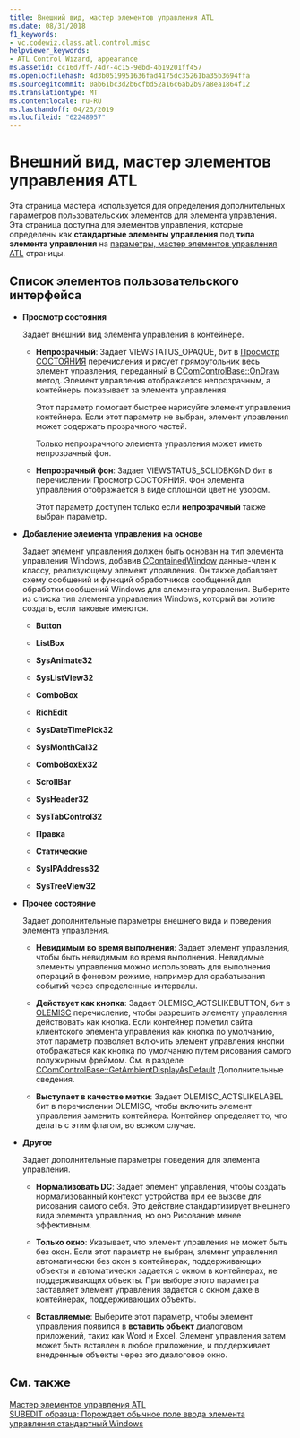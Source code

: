 ```yaml
---
title: Внешний вид, мастер элементов управления ATL
ms.date: 08/31/2018
f1_keywords:
- vc.codewiz.class.atl.control.misc
helpviewer_keywords:
- ATL Control Wizard, appearance
ms.assetid: cc16d7ff-74d7-4c15-9ebd-4b19201ff457
ms.openlocfilehash: 4d3b0519951636fad4175dc35261ba35b3694ffa
ms.sourcegitcommit: 0ab61bc3d2b6cfbd52a16c6ab2b97a8ea1864f12
ms.translationtype: MT
ms.contentlocale: ru-RU
ms.lasthandoff: 04/23/2019
ms.locfileid: "62248957"
---
```

# <a name="appearance-atl-control-wizard"></a>Внешний вид, мастер элементов управления ATL

Эта страница мастера используется для определения дополнительных параметров пользовательских элементов для элемента управления. Эта страница доступна для элементов управления, которые определены как **стандартные элементы управления** под **типа элемента управления** на [параметры, мастер элементов управления ATL](../../atl/reference/options-atl-control-wizard.md) страницы.

## <a name="uielement-list"></a>Список элементов пользовательского интерфейса

- **Просмотр состояния**

   Задает внешний вид элемента управления в контейнере.

   - **Непрозрачный**: Задает VIEWSTATUS_OPAQUE, бит в [Просмотр СОСТОЯНИЯ](/windows/desktop/api/ocidl/ne-ocidl-tagviewstatus) перечисления и рисует прямоугольник весь элемент управления, переданный в [CComControlBase::OnDraw](../../atl/reference/ccomcontrolbase-class.md#ondraw) метод. Элемент управления отображается непрозрачным, а контейнеры показывает за элемента управления.

      Этот параметр помогает быстрее нарисуйте элемент управления контейнера. Если этот параметр не выбран, элемент управления может содержать прозрачного частей.

      Только непрозрачного элемента управления может иметь непрозрачный фон.

   - **Непрозрачный фон**: Задает VIEWSTATUS_SOLIDBKGND бит в перечислении Просмотр СОСТОЯНИЯ. Фон элемента управления отображается в виде сплошной цвет не узором.

      Этот параметр доступен только если **непрозрачный** также выбран параметр.

- **Добавление элемента управления на основе**

   Задает элемент управления должен быть основан на тип элемента управления Windows, добавив [CContainedWindow](ccontainedwindowt-class.md) данные-член к классу, реализующему элемент управления. Он также добавляет схему сообщений и функций обработчиков сообщений для обработки сообщений Windows для элемента управления. Выберите из списка тип элемента управления Windows, который вы хотите создать, если таковые имеются.

   - **Button**

   - **ListBox**

   - **SysAnimate32**

   - **SysListView32**

   - **ComboBox**

   - **RichEdit**

   - **SysDateTimePick32**

   - **SysMonthCal32**

   - **ComboBoxEx32**

   - **ScrollBar**

   - **SysHeader32**

   - **SysTabControl32**

   - **Правка**

   - **Статические**

   - **SysIPAddress32**

   - **SysTreeView32**

- **Прочее состояние**

   Задает дополнительные параметры внешнего вида и поведения элемента управления.

   - **Невидимым во время выполнения**: Задает элемент управления, чтобы быть невидимым во время выполнения. Невидимые элементы управления можно использовать для выполнения операций в фоновом режиме, например для срабатывания событий через определенные интервалы.

   - **Действует как кнопка**: Задает OLEMISC_ACTSLIKEBUTTON, бит в [OLEMISC](/windows/desktop/api/oleidl/ne-oleidl-tagolemisc) перечисление, чтобы разрешить элементу управления действовать как кнопка. Если контейнер пометил сайта клиентского элемента управления как кнопка по умолчанию, этот параметр позволяет включить элемент управления кнопки отображаться как кнопка по умолчанию путем рисования самого полужирным фреймом. См. в разделе [CComControlBase::GetAmbientDisplayAsDefault](../../atl/reference/ccomcontrolbase-class.md#getambientdisplayasdefault) Дополнительные сведения.

   - **Выступает в качестве метки**: Задает OLEMISC_ACTSLIKELABEL бит в перечислении OLEMISC, чтобы включить элемент управления заменить контейнера. Контейнер определяет то, что делать с этим флагом, во всяком случае.

- **Другое**

   Задает дополнительные параметры поведения для элемента управления.

   - **Нормализовать DC**: Задает элемент управления, чтобы создать нормализованный контекст устройства при ее вызове для рисования самого себя. Это действие стандартизирует внешнего вида элемента управления, но оно Рисование менее эффективным.

   - **Только окно**: Указывает, что элемент управления не может быть без окон. Если этот параметр не выбран, элемент управления автоматически без окон в контейнерах, поддерживающих объекты и автоматически задается с окном в контейнерах, не поддерживающих объекты. При выборе этого параметра заставляет элемент управления задается с окном даже в контейнерах, поддерживающих объекты.

   - **Вставляемые**: Выберите этот параметр, чтобы элемент управления появился в **вставить объект** диалоговом приложений, таких как Word и Excel. Элемент управления затем может быть вставлен в любое приложение, и поддерживает внедренные объекты через это диалоговое окно.

## <a name="see-also"></a>См. также

[Мастер элементов управления ATL](../../atl/reference/atl-control-wizard.md)<br/>
[SUBEDIT образца: Порождает обычное поле ввода элемента управления стандартный Windows](https://github.com/Microsoft/VCSamples/tree/master/VC2008Samples/ATL/Controls/SubEdit)
